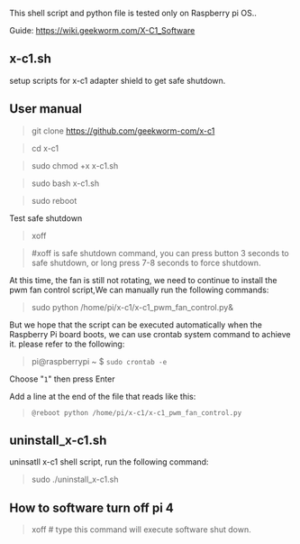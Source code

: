 This shell script and python file is tested only on Raspberry pi OS..

Guide: https://wiki.geekworm.com/X-C1_Software

## x-c1.sh
setup scripts for x-c1 adapter shield to get safe shutdown.

## User manual

>git clone https://github.com/geekworm-com/x-c1

>cd x-c1

>sudo chmod +x x-c1.sh

>sudo bash x-c1.sh

>sudo reboot

Test safe shutdown

>xoff

>#xoff is safe shutdown command, you can press button 3 seconds to safe shutdown, or long press 7-8 seconds to force shutdown.

At this time, the fan is still not rotating, we need to continue to install the pwm fan control script,We can manually run the following commands:

>sudo python /home/pi/x-c1/x-c1_pwm_fan_control.py&

But we hope that the script can be executed automatically when the Raspberry Pi board boots, we can use crontab system command to achieve it. please refer to the following:

>pi@raspberrypi ~ $  `sudo crontab -e`

 Choose "`1`" then press Enter

 Add a line at the end of the file that reads like this:

>`@reboot python /home/pi/x-c1/x-c1_pwm_fan_control.py`

## uninstall_x-c1.sh
uninsatll x-c1 shell script, run the following command:
> sudo ./uninstall_x-c1.sh

## How to software turn off pi 4
> xoff  # type this command will execute software shut down.


